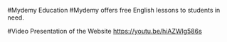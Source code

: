 #Mydemy Education
#Mydemy offers free English lessons to students in need.

#Video Presentation of the Website
https://youtu.be/hiAZWlg586s

